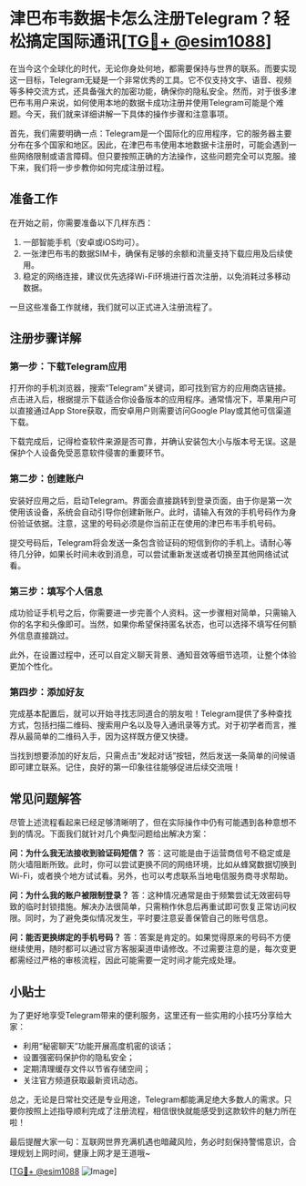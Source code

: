 # 津巴布韦数据卡怎么注册Telegram？轻松搞定国际通讯[[TG💪+ @esim1088](https://t.me/s/esim1088)]

在当今这个全球化的时代，无论你身处何地，都需要保持与世界的联系。而要实现这一目标，Telegram无疑是一个非常优秀的工具。它不仅支持文字、语音、视频等多种交流方式，还具备强大的加密功能，确保你的隐私安全。然而，对于很多津巴布韦用户来说，如何使用本地的数据卡成功注册并使用Telegram可能是个难题。今天，我们就来详细讲解一下具体的操作步骤和注意事项。

首先，我们需要明确一点：Telegram是一个国际化的应用程序，它的服务器主要分布在多个国家和地区。因此，在津巴布韦使用本地数据卡注册时，可能会遇到一些网络限制或语言障碍。但只要按照正确的方法操作，这些问题完全可以克服。接下来，我们将一步步教你如何完成注册过程。

## 准备工作

在开始之前，你需要准备以下几样东西：
1. 一部智能手机（安卓或iOS均可）。
2. 一张津巴布韦的数据SIM卡，确保有足够的余额和流量支持下载应用及后续使用。
3. 稳定的网络连接，建议优先选择Wi-Fi环境进行首次注册，以免消耗过多移动数据。

一旦这些准备工作就绪，我们就可以正式进入注册流程了。

## 注册步骤详解

### 第一步：下载Telegram应用
打开你的手机浏览器，搜索“Telegram”关键词，即可找到官方的应用商店链接。点击进入后，根据提示下载适合你设备版本的应用程序。通常情况下，苹果用户可以直接通过App Store获取，而安卓用户则需要访问Google Play或其他可信渠道下载。

下载完成后，记得检查软件来源是否可靠，并确认安装包大小与版本号无误。这是保护个人设备免受恶意软件侵害的重要环节。

### 第二步：创建账户
安装好应用之后，启动Telegram。界面会直接跳转到登录页面，由于你是第一次使用该设备，系统会自动引导你创建新账户。此时，请输入有效的手机号码作为身份验证依据。注意，这里的号码必须是你当前正在使用的津巴布韦手机号码。

提交号码后，Telegram将会发送一条包含验证码的短信到你的手机上。请耐心等待几分钟，如果长时间未收到消息，可以尝试重新发送或者切换至其他网络试试看。

### 第三步：填写个人信息
成功验证手机号之后，你需要进一步完善个人资料。这一步骤相对简单，只需输入你的名字和头像即可。当然，如果你希望保持匿名状态，也可以选择不填写任何额外信息直接跳过。

此外，在设置过程中，还可以自定义聊天背景、通知音效等细节选项，让整个体验更加个性化。

### 第四步：添加好友
完成基本配置后，就可以开始寻找志同道合的朋友啦！Telegram提供了多种查找方式，包括扫描二维码、搜索用户名以及导入通讯录等方式。对于初学者而言，推荐从最简单的二维码入手，因为这样既方便又快捷。

当找到想要添加的好友后，只需点击“发起对话”按钮，然后发送一条简单的问候语即可建立联系。记住，良好的第一印象往往能够促进后续交流哦！

## 常见问题解答

尽管上述流程看起来已经足够清晰明了，但在实际操作中仍有可能遇到各种意想不到的情况。下面我们就针对几个典型问题给出解决方案：

**问：为什么我无法接收到验证码短信？**
答：这可能是由于运营商信号不稳定或是防火墙阻断所致。此时，你可以尝试更换不同的网络环境，比如从蜂窝数据切换到Wi-Fi，或者换个地方试试看。另外，也可以考虑联系当地电信服务商寻求帮助。

**问：为什么我的账户被限制登录？**
答：这种情况通常是由于频繁尝试无效密码导致的临时封锁措施。解决办法很简单，只需稍作休息后再重试即可恢复正常访问权限。同时，为了避免类似情况发生，平时要注意妥善保管自己的账号信息。

**问：能否更换绑定的手机号码？**
答：答案是肯定的。如果觉得原来的号码不方便继续使用，随时都可以通过官方客服渠道申请修改。不过需要注意的是，每次变更都需经过严格的审核流程，因此可能需要一定时间才能完成处理。

## 小贴士

为了更好地享受Telegram带来的便利服务，这里还有一些实用的小技巧分享给大家：
- 利用“秘密聊天”功能开展高度机密的谈话；
- 设置强密码保护你的隐私安全；
- 定期清理缓存文件以节省存储空间；
- 关注官方频道获取最新资讯动态。

总之，无论是日常社交还是专业用途，Telegram都能满足绝大多数人的需求。只要你按照上述指导顺利完成了注册流程，相信很快就能感受到这款软件的魅力所在啦！

最后提醒大家一句：互联网世界充满机遇也暗藏风险，务必时刻保持警惕意识，合理规划上网时间，健康上网才是王道哦~

[[TG💪+ @esim1088](https://t.me/s/esim1088) ![Image](https://i.postimg.cc/4NQfJmqS/Snipaste-2025-05-13-00-14-12.png)]
